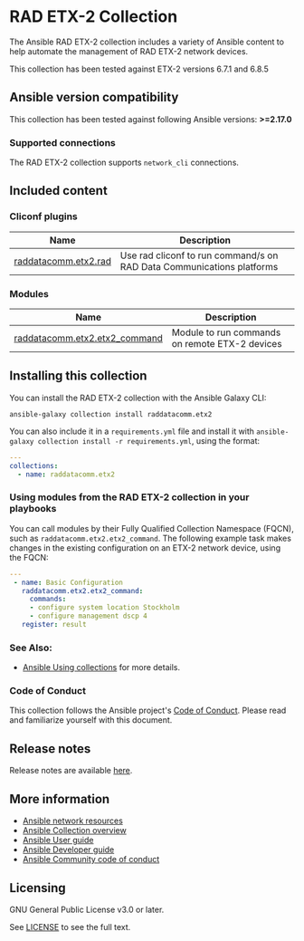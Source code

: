 # RAD ETX-2 Collection

The Ansible RAD ETX-2 collection includes a variety of Ansible content to help automate the management of RAD ETX-2 network devices.

This collection has been tested against ETX-2 versions 6.7.1 and 6.8.5

<!--start requires_ansible-->
## Ansible version compatibility

This collection has been tested against following Ansible versions: **>=2.17.0**

<!--end requires_ansible-->

### Supported connections

The RAD ETX-2 collection supports ``network_cli`` connections.

## Included content
<!--start collection content-->
### Cliconf plugins
Name | Description
--- | ---
[raddatacomm.etx2.rad](https://github.com/raddatacomm/ansible_etx2/blob/main/docs/raddatacomm.etx2.rad_cliconf.rst)|Use rad cliconf to run command/s on RAD Data Communications platforms

### Modules
Name | Description
--- | ---
[raddatacomm.etx2.etx2_command](https://github.com/raddatacomm/ansible_etx2/blob/main/docs/raddatacomm.etx2.etx2_command_module.rst)|Module to run commands on remote ETX-2 devices

<!--end collection content-->


## Installing this collection

You can install the RAD ETX-2 collection with the Ansible Galaxy CLI:

    ansible-galaxy collection install raddatacomm.etx2

You can also include it in a `requirements.yml` file and install it with `ansible-galaxy collection install -r requirements.yml`, using the format:

```yaml
---
collections:
  - name: raddatacomm.etx2
```

### Using modules from the RAD ETX-2 collection in your playbooks

You can call modules by their Fully Qualified Collection Namespace (FQCN), such as `raddatacomm.etx2.etx2_command`.
The following example task makes changes in the existing configuration on an ETX-2 network device, using the FQCN:

```yaml
---
 - name: Basic Configuration
   raddatacomm.etx2.etx2_command:
     commands:
     - configure system location Stockholm
     - configure management dscp 4
   register: result


```

### See Also:

* [Ansible Using collections](https://docs.ansible.com/ansible/latest/user_guide/collections_using.html) for more details.

### Code of Conduct
This collection follows the Ansible project's
[Code of Conduct](https://docs.ansible.com/ansible/devel/community/code_of_conduct.html).
Please read and familiarize yourself with this document.

## Release notes

Release notes are available [here](https://github.com/raddatacomm/ansible_etx2/blob/main/CHANGELOG.rst).

## More information

- [Ansible network resources](https://docs.ansible.com/ansible/latest/network/getting_started/network_resources.html)
- [Ansible Collection overview](https://github.com/ansible-collections/overview)
- [Ansible User guide](https://docs.ansible.com/ansible/latest/user_guide/index.html)
- [Ansible Developer guide](https://docs.ansible.com/ansible/latest/dev_guide/index.html)
- [Ansible Community code of conduct](https://docs.ansible.com/ansible/latest/community/code_of_conduct.html)

## Licensing

GNU General Public License v3.0 or later.

See [LICENSE](https://www.gnu.org/licenses/gpl-3.0.txt) to see the full text.
